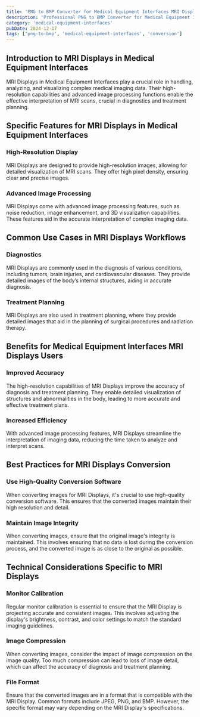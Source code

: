 ```yaml
---
title: 'PNG to BMP Converter for Medical Equipment Interfaces MRI Displays'
description: 'Professional PNG to BMP Converter for Medical Equipment Interfaces MRI Displays. Optimized for Medical Equipment Interfaces mri displays workflows.'
category: 'medical-equipment-interfaces'
pubDate: 2024-12-17
tags: ['png-to-bmp', 'medical-equipment-interfaces', 'conversion']
---
```


## Introduction to MRI Displays in Medical Equipment Interfaces

MRI Displays in Medical Equipment Interfaces play a crucial role in handling, analyzing, and visualizing complex medical imaging data. Their high-resolution capabilities and advanced image processing functions enable the effective interpretation of MRI scans, crucial in diagnostics and treatment planning.

## Specific Features for MRI Displays in Medical Equipment Interfaces

### High-Resolution Display

MRI Displays are designed to provide high-resolution images, allowing for detailed visualization of MRI scans. They offer high pixel density, ensuring clear and precise images.

### Advanced Image Processing

MRI Displays come with advanced image processing features, such as noise reduction, image enhancement, and 3D visualization capabilities. These features aid in the accurate interpretation of complex imaging data.

## Common Use Cases in MRI Displays Workflows

### Diagnostics

MRI Displays are commonly used in the diagnosis of various conditions, including tumors, brain injuries, and cardiovascular diseases. They provide detailed images of the body’s internal structures, aiding in accurate diagnosis.

### Treatment Planning

MRI Displays are also used in treatment planning, where they provide detailed images that aid in the planning of surgical procedures and radiation therapy.

## Benefits for Medical Equipment Interfaces MRI Displays Users

### Improved Accuracy

The high-resolution capabilities of MRI Displays improve the accuracy of diagnosis and treatment planning. They enable detailed visualization of structures and abnormalities in the body, leading to more accurate and effective treatment plans.

### Increased Efficiency

With advanced image processing features, MRI Displays streamline the interpretation of imaging data, reducing the time taken to analyze and interpret scans.

## Best Practices for MRI Displays Conversion

### Use High-Quality Conversion Software

When converting images for MRI Displays, it's crucial to use high-quality conversion software. This ensures that the converted images maintain their high resolution and detail.

### Maintain Image Integrity

When converting images, ensure that the original image's integrity is maintained. This involves ensuring that no data is lost during the conversion process, and the converted image is as close to the original as possible.

## Technical Considerations Specific to MRI Displays

### Monitor Calibration

Regular monitor calibration is essential to ensure that the MRI Display is projecting accurate and consistent images. This involves adjusting the display's brightness, contrast, and color settings to match the standard imaging guidelines.

### Image Compression

When converting images, consider the impact of image compression on the image quality. Too much compression can lead to loss of image detail, which can affect the accuracy of diagnosis and treatment planning.
        
### File Format 

Ensure that the converted images are in a format that is compatible with the MRI Display. Common formats include JPEG, PNG, and BMP. However, the specific format may vary depending on the MRI Display's specifications.